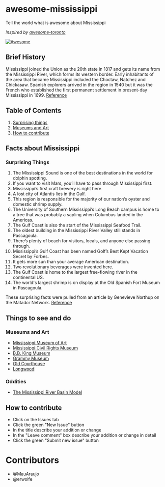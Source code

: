 # awesome-mississippi
Tell the world what is awesome about Mississippi

*Inspired by [awesome-toronto](https://github.com/rodolfobandeira/awesome-toronto)*

[![Awesome](https://cdn.rawgit.com/sindresorhus/awesome/d7305f38d29fed78fa85652e3a63e154dd8e8829/media/badge.svg)](https://github.com/sindresorhus/awesome)

## Brief History

Mississippi joined the Union as the 20th state in 1817 and gets its name from the Mississippi River,
which forms its western border. Early inhabitants of the area that became Mississippi included the 
Choctaw, Natchez and Chickasaw. Spanish explorers arrived in the region in 1540 but it was the French 
who established the first permanent settlement in present-day Mississippi in 1699. 
[Reference](https://www.history.com/topics/us-states/mississippi)

## Table of Contents

  1. [Surprising things](#surprising-things)
  2. [Museums and Art](#museums-and-art)
  3. [How to contribute](#how-to-contribute)

## Facts about Mississippi
### Surprising Things
  1. The Mississippi Sound is one of the best destinations in the world for dolphin spotting. 
  2. If you want to visit Mars, you’ll have to pass through Mississippi first.
  3. Mississippi’s first craft brewery is right here.
  4. A lost city of Atlantis lies in the Gulf.
  5. This region is responsible for the majority of our nation’s oyster and domestic shrimp supply.
  6. The University of Southern Mississippi’s Long Beach campus is home to a tree that was probably a sapling when Columbus landed in the Americas.
  7. The Gulf Coast is also the start of the Mississippi Seafood Trail.
  8. The oldest building in the Mississippi River Valley still stands in Pascagoula.
  9. There’s plenty of beach for visitors, locals, and anyone else passing through.
  10. Mississippi’s Gulf Coast has been named Golf’s Best Kept Vacation Secret by Forbes.
  11. It gets more sun than your average American destination.
  12. Two revolutionary beverages were invented here.
  13. The Gulf Coast is home to the largest free-flowing river in the continental US.
  14. The world's largest shrimp is on display at the Old Spanish Fort Museum in Pascagoula.
  
These surprising facts were pulled from an article by Genevieve Northup on the Matador Network. [Reference](https://matadornetwork.com/notebook/13-things-didnt-know-mississippi-gulf-coast/)

## Things to see and do
### Museums and Art
- [Mississippi Museum of Art](http://www.msmuseumart.org/)
- [Mississippi Civil Rights Museum](https://mcrm.mdah.ms.gov/)
- [B.B. King Museum](https://bbkingmuseum.org/) 
- [Grammy Museum](https://www.grammymuseum.org/)
- [Old Courthouse](https://oldcourthouse.org/)
- [Longwood](http://www.stantonhall.com/longwood.php)
### Oddities
- [The Mississippi River Basin Model](https://www.atlasobscura.com/places/the-mississippi-river-basin-model-jackson-mississippi)

## How to contribute
- Click on the Issues tab
- Click the green "New Issue" button
- In the title describe your addition or change
- In the "Leave comment" box describe your addition or change in detail
- Click the green "Submit new issue" button

# Contributors
- @MauAraujo
- @erwolfe
